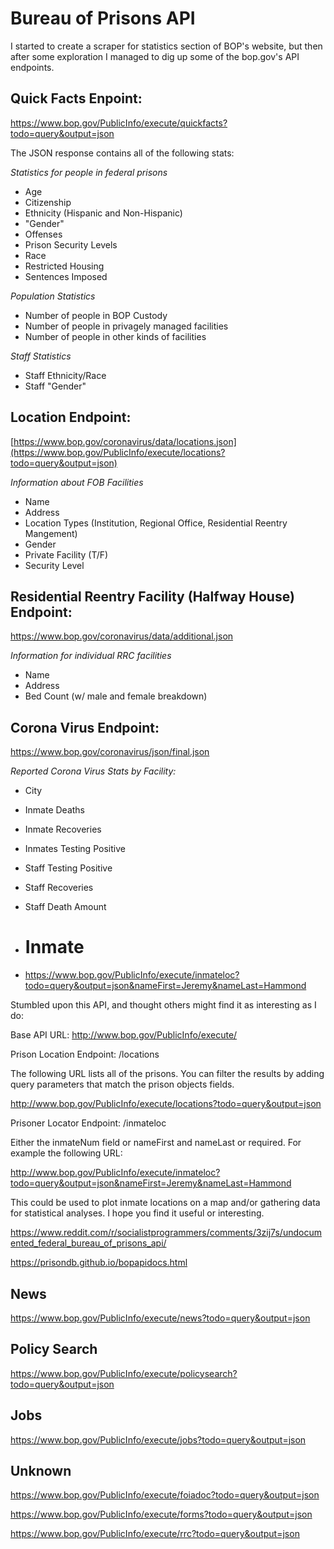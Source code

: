 # Bureau of Prisons API

I started to create a scraper for statistics section of BOP's website, but then after some exploration I managed to dig up some of the bop.gov's API endpoints.


Quick Facts Enpoint:
--------------------

https://www.bop.gov/PublicInfo/execute/quickfacts?todo=query&output=json

The JSON response contains all of the following stats:

*Statistics for people in federal prisons*
+ Age
+ Citizenship
+ Ethnicity (Hispanic and Non-Hispanic)
+ "Gender"
+ Offenses
+ Prison Security Levels
+ Race
+ Restricted Housing
+ Sentences Imposed

*Population Statistics*
+ Number of people in BOP Custody
+ Number of people in privagely managed facilities
+ Number of people in other kinds of facilities

*Staff Statistics*
+ Staff Ethnicity/Race
+ Staff "Gender"


Location Endpoint:
------------------
[https://www.bop.gov/coronavirus/data/locations.json](https://www.bop.gov/PublicInfo/execute/locations?todo=query&output=json)

*Information about FOB Facilities*
+ Name
+ Address
+ Location Types (Institution, Regional Office, Residential Reentry Mangement)
+ Gender
+ Private Facility (T/F)
+ Security Level


Residential Reentry Facility (Halfway House) Endpoint:
------------------------------------------------------
https://www.bop.gov/coronavirus/data/additional.json

*Information for individual RRC facilities*
+ Name
+ Address
+ Bed Count (w/ male and female breakdown)


Corona Virus Endpoint:
----------------------
https://www.bop.gov/coronavirus/json/final.json

*Reported Corona Virus Stats by Facility:*
+ City
+ Inmate Deaths
+ Inmate Recoveries
+ Inmates Testing Positive
+ Staff Testing Positive
+ Staff Recoveries
+ Staff Death Amount

+ # Inmate
+ https://www.bop.gov/PublicInfo/execute/inmateloc?todo=query&output=json&nameFirst=Jeremy&nameLast=Hammond


Stumbled upon this API, and thought others might find it as interesting as I do:

Base API URL: http://www.bop.gov/PublicInfo/execute/

Prison Location Endpoint: /locations

The following URL lists all of the prisons. You can filter the results by adding query parameters that match the prison objects fields.

http://www.bop.gov/PublicInfo/execute/locations?todo=query&output=json

Prisoner Locator Endpoint: /inmateloc

Either the inmateNum field or nameFirst and nameLast or required. For example the following URL:

http://www.bop.gov/PublicInfo/execute/inmateloc?todo=query&output=json&nameFirst=Jeremy&nameLast=Hammond

This could be used to plot inmate locations on a map and/or gathering data for statistical analyses. I hope you find it useful or interesting.


https://www.reddit.com/r/socialistprogrammers/comments/3zij7s/undocumented_federal_bureau_of_prisons_api/


https://prisondb.github.io/bopapidocs.html


## News

https://www.bop.gov/PublicInfo/execute/news?todo=query&output=json

## Policy Search

https://www.bop.gov/PublicInfo/execute/policysearch?todo=query&output=json

## Jobs
https://www.bop.gov/PublicInfo/execute/jobs?todo=query&output=json

## Unknown

https://www.bop.gov/PublicInfo/execute/foiadoc?todo=query&output=json

https://www.bop.gov/PublicInfo/execute/forms?todo=query&output=json

https://www.bop.gov/PublicInfo/execute/rrc?todo=query&output=json
